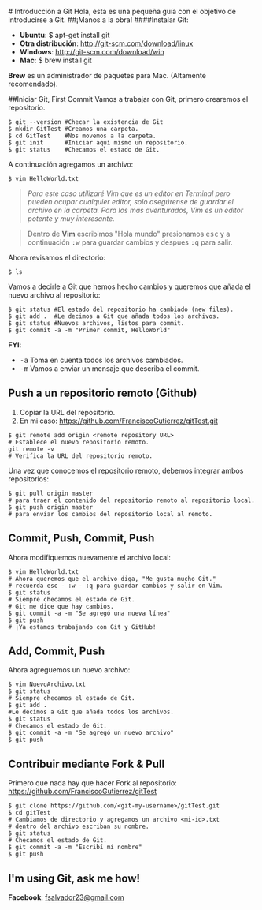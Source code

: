 # Introducción a Git
Hola, esta es una pequeña guía con el objetivo de introducirse a Git.
##¡Manos a la obra!
####Instalar Git:
* **Ubuntu**: $ apt-get install git
* **Otra distribución**: http://git-scm.com/download/linux
* **Windows**: http://git-scm.com/download/win
* **Mac**: $ brew install git

**Brew** es un administrador de paquetes para Mac. (Altamente recomendado).

##Iniciar Git, First Commit
Vamos a trabajar con Git, primero crearemos el repositorio.
```shell
$ git --version #Checar la existencia de Git
$ mkdir GitTest #Creamos una carpeta.
$ cd GitTest    #Nos movemos a la carpeta.
$ git init      #Iniciar aquí mismo un repositorio.
$ git status    #Checamos el estado de Git.
```
A continuación agregamos un archivo:
```shell
$ vim HelloWorld.txt
```
>*Para este caso utilizaré Vim que es un editor en Terminal pero pueden ocupar cualquier editor, solo asegúrense de guardar el archivo en la carpeta. Para los mas aventurados, Vim es un editor potente y muy interesante.*

>Dentro de **Vim** escribimos "Hola mundo" presionamos <kbd>esc</kbd> y a continuación <kbd>:w</kbd> para guardar cambios y despues <kbd>:q</kbd> para salir.

Ahora revisamos el directorio:
```shell
$ ls
```
Vamos a decirle a Git que hemos hecho cambios y queremos que añada el nuevo archivo al repositorio:
```shell
$ git status #El estado del repositorio ha cambiado (new files).
$ git add .  #Le decimos a Git que añada todos los archivos.
$ git status #Nuevos archivos, listos para commit.
$ git commit -a -m "Primer commit, HelloWorld"
```
**FYI**:
* <kbd>-a</kbd> Toma en cuenta todos los archivos cambiados.
* <kbd>-m</kbd> Vamos a enviar un mensaje que describa el commit.

## Push a un repositorio remoto (Github)
1. Copiar la URL del repositorio.
2. En mi caso: https://github.com/FranciscoGutierrez/gitTest.git

```shell
$ git remote add origin <remote repository URL>
# Establece el nuevo repositorio remoto.
git remote -v
# Verifica la URL del repositorio remoto.
```
Una vez que conocemos el repositorio remoto, debemos integrar ambos repositorios:
```shell
$ git pull origin master
# para traer el contenido del repositorio remoto al repositorio local.
$ git push origin master
# para enviar los cambios del repositorio local al remoto.
```
## Commit, Push, Commit, Push
Ahora modifiquemos nuevamente el archivo local:
```shell
$ vim HelloWorld.txt
# Ahora queremos que el archivo diga, "Me gusta mucho Git."
# recuerda esc - :w - :q para guardar cambios y salir en Vim.
$ git status
# Siempre checamos el estado de Git.
# Git me dice que hay cambios.
$ git commit -a -m "Se agregó una nueva línea"
$ git push
# ¡Ya estamos trabajando con Git y GitHub!
```
## Add, Commit, Push
Ahora agreguemos un nuevo archivo:
```shell
$ vim NuevoArchivo.txt
$ git status
# Siempre checamos el estado de Git.
$ git add .
#Le decimos a Git que añada todos los archivos.
$ git status
# Checamos el estado de Git.
$ git commit -a -m "Se agregó un nuevo archivo"
$ git push
```

## Contribuir mediante Fork & Pull
Primero que nada hay que hacer Fork al repositorio:
https://github.com/FranciscoGutierrez/gitTest
```shell
$ git clone https://github.com/<git-my-username>/gitTest.git
$ cd gitTest
# Cambiamos de directorio y agregamos un archivo <mi-id>.txt
# dentro del archivo escriban su nombre.
$ git status
# Checamos el estado de Git.
$ git commit -a -m "Escribí mi nombre"
$ git push
```

## I'm using Git, ask me how!
**Facebook**: fsalvador23@gmail.com
